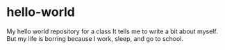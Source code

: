 # hello-world
My hello world repository for a class
It tells me to write a bit about myself.
But my life is borring because I work, sleep, and go to school.
